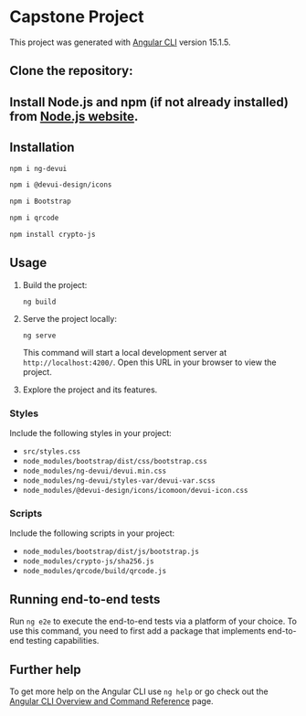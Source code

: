 # Capstone Project

This project was generated with [Angular CLI](https://github.com/angular/angular-cli) version 15.1.5.

## Clone the repository:

## Install Node.js and npm (if not already installed) from [Node.js website](https://nodejs.org/).

## Installation

```bash
npm i ng-devui

npm i @devui-design/icons

npm i Bootstrap

npm i qrcode

npm install crypto-js
```



## Usage

1. Build the project:

   ```
   ng build
   ```

2. Serve the project locally:

   ```
   ng serve
   ```

   This command will start a local development server at `http://localhost:4200/`. Open this URL in your browser to view the project.

3. Explore the project and its features.



### Styles

Include the following styles in your project:

- `src/styles.css`
- `node_modules/bootstrap/dist/css/bootstrap.css`
- `node_modules/ng-devui/devui.min.css`
- `node_modules/ng-devui/styles-var/devui-var.scss`
- `node_modules/@devui-design/icons/icomoon/devui-icon.css`

### Scripts

Include the following scripts in your project:

- `node_modules/bootstrap/dist/js/bootstrap.js`
- `node_modules/crypto-js/sha256.js`
- `node_modules/qrcode/build/qrcode.js`

## Running end-to-end tests

Run `ng e2e` to execute the end-to-end tests via a platform of your choice. To use this command, you need to first add a package that implements end-to-end testing capabilities.

## Further help

To get more help on the Angular CLI use `ng help` or go check out the [Angular CLI Overview and Command Reference](https://angular.io/cli) page.
